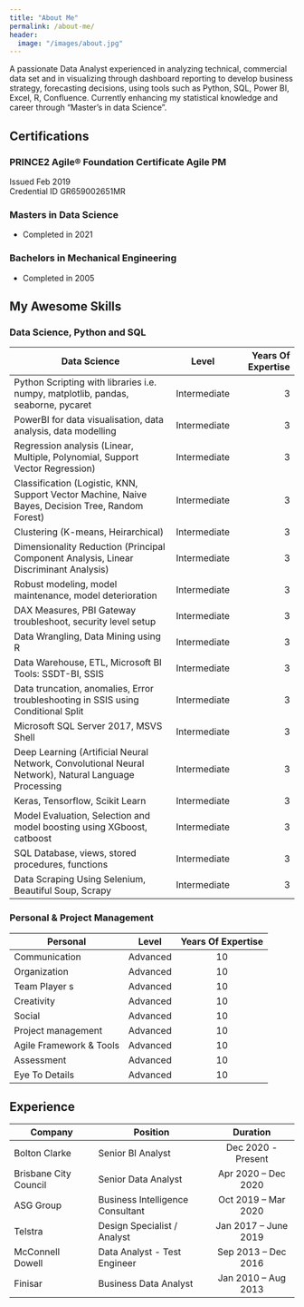 ```yaml
---
title: "About Me"
permalink: /about-me/
header:
  image: "/images/about.jpg"
---
```


A passionate Data Analyst experienced in analyzing technical, commercial data set and in visualizing through dashboard reporting to develop business strategy, forecasting decisions, using tools such as Python, SQL, Power BI, Excel, R, Confluence. Currently enhancing my statistical knowledge and career through “Master’s in data Science”.

## Certifications

### PRINCE2 Agile® Foundation Certificate Agile	PM				
Issued Feb 2019						      			
Credential ID GR659002651MR

### Masters in Data Science
* Completed in 2021

### Bachelors in Mechanical Engineering
* Completed in 2005


## My Awesome Skills

### Data Science, Python and SQL 

| Data Science                                                                                          | Level                  | Years Of Expertise               |
| ----------------------------------------------------------------------------------------------------  |:----------------------:| --------------------------------:|
| Python Scripting with libraries i.e. numpy, matplotlib, pandas, seaborne, pycaret                     | Intermediate           | 3                                |
| PowerBI for data visualisation, data analysis, data modelling                                         | Intermediate           | 3                                |
| Regression analysis (Linear, Multiple, Polynomial, Support Vector Regression)                         | Intermediate           | 3                                |  
| Classification (Logistic, KNN, Support Vector Machine, Naive Bayes, Decision Tree, Random Forest)     | Intermediate           | 3                                |
| Clustering (K-means, Heirarchical)                                                                    | Intermediate           | 3                                |
| Dimensionality Reduction (Principal Component Analysis, Linear Discriminant Analysis)                 | Intermediate           | 3                                |
| Robust modeling, model maintenance, model deterioration                                               | Intermediate           | 3                                |
| DAX Measures, PBI Gateway troubleshoot, security level setup                                          | Intermediate           | 3                                |
| Data Wrangling, Data Mining using R                                                                   | Intermediate           | 3                                |
| Data Warehouse, ETL, Microsoft BI Tools: SSDT-BI, SSIS                                                | Intermediate           | 3                                | 
| Data truncation, anomalies, Error troubleshooting in SSIS using Conditional Split                     | Intermediate           | 3                                |
| Microsoft SQL Server 2017, MSVS Shell                                                                 | Intermediate           | 3                                |
| Deep Learning (Artificial Neural Network, Convolutional Neural Network), Natural Language Processing  | Intermediate           | 3                                | 
| Keras, Tensorflow, Scikit Learn                                                                       | Intermediate           | 3                                |
| Model Evaluation, Selection and model boosting using XGboost, catboost                                | Intermediate           | 3                                |
| SQL Database, views, stored procedures, functions                                                     | Intermediate           | 3                                | 
| Data Scraping Using Selenium, Beautiful Soup, Scrapy                                                  | Intermediate           | 3                                | 




### Personal & Project Management
 
| Personal                                                                                    | Level                            | Years Of Expertise               |
| ------------------------------------------------------------------------------------------- |:--------------------------------:| :-------------------------------:|
| Communication                                                                               | Advanced                         | 10                               |
| Organization                                                                                | Advanced                         | 10                               |
| Team Player s                                                                               | Advanced                         | 10                               |
| Creativity                                                                                  | Advanced                         | 10                               |
| Social                                                                                      | Advanced                         | 10                               |
| Project management                                                                          | Advanced                         | 10                               |
| Agile Framework & Tools                                                                     | Advanced                         | 10                               |
| Assessment                                                                                  | Advanced                         | 10                               |
| Eye To Details                                                                              | Advanced                         | 10                               |



## Experience

|  Company                | Position                         | Duration                         |
| ----------------------- |-------------------------------- | :-------------------------------:|
| Bolton Clarke           | Senior BI Analyst                | Dec 2020 - Present               |
| Brisbane City Council   | Senior Data Analyst              | Apr 2020 – Dec 2020              |
| ASG Group               | Business Intelligence Consultant | Oct 2019 – Mar 2020              |
| Telstra                 | Design Specialist / Analyst      | Jan 2017 – June 2019             |
| McConnell Dowell        | Data Analyst - Test Engineer     | Sep 2013 – Dec 2016              |
| Finisar                 | Business Data Analyst            | Jan 2010 – Aug 2013              |

  